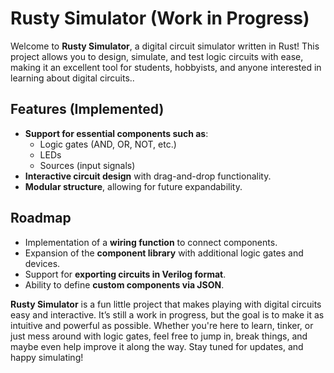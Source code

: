 # Rusty Simulator (Work in Progress)

Welcome to **Rusty Simulator**, a digital circuit simulator written in Rust! This project allows you to design, simulate, and test logic circuits with ease, making it an excellent tool for students, 
hobbyists, and anyone interested in learning about digital circuits..

## Features (Implemented)

- **Support for essential components such as**:
  - Logic gates (AND, OR, NOT, etc.)
  - LEDs
  - Sources (input signals)
- **Interactive circuit design** with drag-and-drop functionality.
- **Modular structure**, allowing for future expandability.

## Roadmap

- Implementation of a **wiring function** to connect components.
- Expansion of the **component library** with additional logic gates and devices.
- Support for **exporting circuits in Verilog format**.
- Ability to define **custom components via JSON**.

**Rusty Simulator** is a fun little project that makes playing with digital circuits easy and interactive. It’s still a work in progress, 
but the goal is to make it as intuitive and powerful as possible. 
Whether you're here to learn, tinker, or just mess around with logic gates, feel free to jump in, break things, and maybe even help improve it along the way. Stay tuned for updates, and happy simulating!
